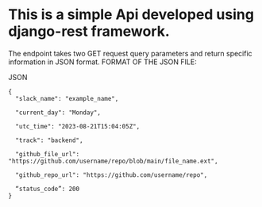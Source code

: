 # This is a simple Api developed using django-rest framework.
The endpoint takes two GET request query parameters and return specific information in JSON format.
FORMAT OF THE JSON FILE: 

JSON

    {
      "slack_name": "example_name",
      
      "current_day": "Monday",
      
      "utc_time": "2023-08-21T15:04:05Z",
      
      "track": "backend",
      
      "github_file_url": "https://github.com/username/repo/blob/main/file_name.ext",
      
      "github_repo_url": "https://github.com/username/repo",
      
      “status_code”: 200
    }
